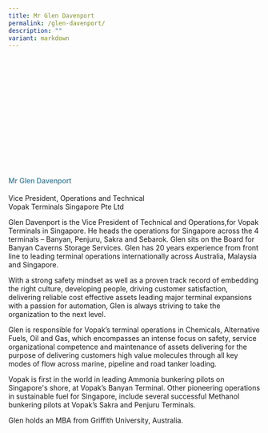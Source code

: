 ```yaml
---
title: Mr Glen Davenport
permalink: /glen-davenport/
description: ""
variant: markdown
---
```

<div class="row"> 
<div class="col is-3">
	<div class="speaker-image-wrapper" style="background-image: url(/images/Speakers/2024/Speaker_-_Mr_Glen_Davenport.png)"></div></div>
<div class="col is-9 speaker-details"> <h4>Mr Glen Davenport</h4> <p>Vice President, Operations and Technical<br>Vopak Terminals Singapore Pte Ltd</p>          

<p>Glen Davenport is the Vice President of Technical and Operations,for Vopak Terminals in Singapore. He heads the operations for Singapore across the 4 terminals – Banyan, Penjuru, Sakra and Sebarok. Glen sits on the Board for Banyan Caverns Storage Services. Glen has 20 years experience from front line to leading
terminal operations internationally across Australia, Malaysia and Singapore.</p>

<p>With a strong safety mindset as well as a proven track record of
embedding the right culture, developing people, driving customer
satisfaction, delivering reliable cost effective assets leading major
terminal expansions with a passion for automation, Glen is always
striving to take the organization to the next level.</p>

<p>Glen is responsible for Vopak’s terminal operations in Chemicals,
Alternative Fuels, Oil and Gas, which encompasses an intense focus
on safety, service organizational competence and maintenance of
assets delivering for the purpose of delivering customers high value
molecules through all key modes of flow across marine, pipeline and
road tanker loading.</p>

<p>Vopak is first in the world in leading Ammonia bunkering pilots on
Singapore's shore, at Vopak’s Banyan Terminal. Other pioneering
operations in sustainable fuel for Singapore, include several
successful Methanol bunkering pilots at Vopak’s Sakra and Penjuru
Terminals.</p>

<p>Glen holds an MBA from Griffith University, Australia.</p>
</div>
  </div>
<style type="text/css"> 
	.speaker-image-wrapper{
    height: 220px;
    width: 220px;
    background-position: center center;
    background-size: cover;
    border-radius: 50%;
    background-repeat: no-repeat;
    margin: 0 auto;
  }
  .image-adjust{
		object-fit: cover;
		height: 220px;
		width: 100%;
		border-radius:50%;
		object-position: top center;
	}
    .is-left{
      text-align: left;
    }
    h4{
      font-weight: 500; 
      color: #337B9A !important;
    }
     .speaker-details p { text-align: justified; }
  </style>
